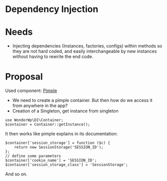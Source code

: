 # Dependency Injection

# Needs
- Injecting dependencies (Instances, factories, configs) within methods so they are not hard coded, and easily interchangeable by new instances without having to rewrite the end code.

# Proposal
Used component: [Pimple](http://pimple.sensiolabs.org/)

- We need to create a pimple container. But then how do we access it from anywhere in the app?
- Creation of a Singleton, get instance from singleton

```
use WonderWp\DI\Container;
$container = Container::getInstance();
```

It then works like pimple explains in its documentation:

```// define some services
$container['session_storage'] = function ($c) {
    return new SessionStorage('SESSION_ID');
};
// define some parameters
$container['cookie_name'] = 'SESSION_ID';
$container['session_storage_class'] = 'SessionStorage';
```

And so on.